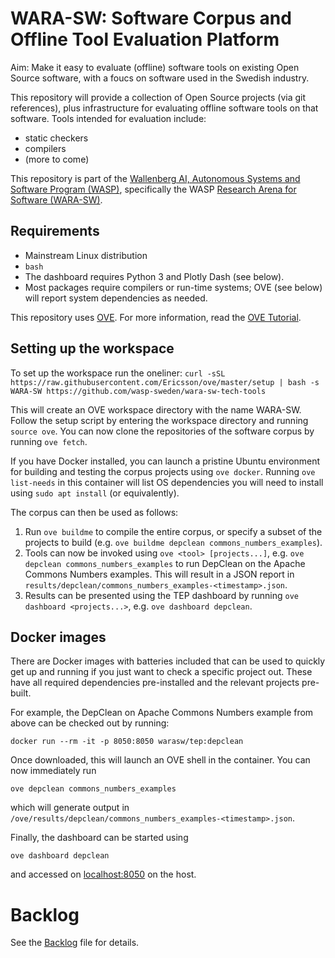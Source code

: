 # WARA-SW: Software Corpus and Offline Tool Evaluation Platform

Aim: Make it easy to evaluate (offline) software tools on existing
Open Source software, with a foucs on software used in the Swedish
industry.

This repository will provide a collection of Open Source projects (via git references), plus infrastructure for evaluating offline software tools on that software.
Tools intended for evaluation include:
- static checkers
- compilers
- (more to come)

This repository is part of the [Wallenberg AI, Autonomous Systems and
Software Program (WASP)](https://wasp-sweden.org/), specifically the
WASP [Research Arena for Software
(WARA-SW)](https://wasp-sweden.org/research/research-arenas/wara-sw/).

## Requirements
- Mainstream Linux distribution
- `bash`
- The dashboard requires Python 3 and Plotly Dash (see below).
- Most packages require compilers or run-time systems; OVE (see below) will report system dependencies as needed.

This repository uses [OVE](https://github.com/Ericsson/ove).
For more information, read the [OVE Tutorial](https://github.com/Ericsson/ove-tutorial).

## Setting up the workspace
To set up the workspace run the oneliner:
  `curl -sSL https://raw.githubusercontent.com/Ericsson/ove/master/setup | bash -s WARA-SW https://github.com/wasp-sweden/wara-sw-tech-tools`

This will create an OVE workspace directory with the name WARA-SW. Follow the setup script by entering the workspace directory and running `source ove`. You can now clone the repositories of the software corpus by running `ove fetch`.

If you have Docker installed, you can launch a pristine Ubuntu environment for building and testing the corpus projects using `ove docker`. Running `ove list-needs` in this container will list OS dependencies you will need to install using `sudo apt install` (or equivalently).

The corpus can then be used as follows:

1. Run `ove buildme` to compile the entire corpus, or specify a subset of the projects to build (e.g. `ove buildme depclean commons_numbers_examples`).
2. Tools can now be invoked using `ove <tool> [projects...]`, e.g. `ove depclean commons_numbers_examples` to run DepClean on the Apache Commons Numbers examples. This will result in a JSON report in `results/depclean/commons_numbers_examples-<timestamp>.json`.
3. Results can be presented using the TEP dashboard by running `ove dashboard <projects...>`, e.g. `ove dashboard depclean`.

## Docker images
There are Docker images with batteries included that can be used to
quickly get up and running if you just want to check a specific project out. These have
all required dependencies pre-installed and the relevant projects pre-built.

For example, the DepClean on Apache Commons Numbers example from above can be checked out by running:

`docker run --rm -it -p 8050:8050 warasw/tep:depclean`

Once downloaded, this will launch an OVE shell in the container. You can now immediately run

`ove depclean commons_numbers_examples`

which will generate output in `/ove/results/depclean/commons_numbers_examples-<timestamp>.json`.

Finally, the dashboard can be started using

`ove dashboard depclean`

and accessed on [localhost:8050](http://localhost:8050/depclean) on the host.

# Backlog
See the [Backlog](https://github.com/wasp-sweden/wara-sw-tech-tools/blob/main/BACKLOG.md) file for details.

